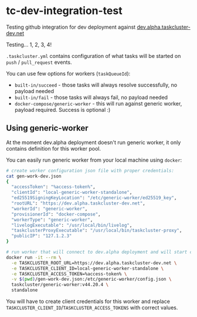 # tc-dev-integration-test
Testing github integration for dev deployment against [dev.alpha.taskcluster-dev.net](https://dev.alpha.taskcluster-dev.net)

Testing... 1, 2, 3, 4!

`.taskcluster.yml` contains configuration of what tasks will be started on `push` / `pull_request` events.

You can use few options for workers (`taskQueueId`):

* `built-in/succeed` - those tasks will always resolve successfully, no payload needed
* `built-in/fail` - those tasks will always fail, no payload needed
* `docker-compose/generic-worker` - this will run against generic worker, payload required. Success is optional :)

## Using generic-worker

At the moment dev.alpha deployment doesn't run generic worker, it only contains definition for this worker pool.

You can easily run generic worker from your local machine using `docker`:

```sh
# create worker configuration json file with proper credentials:
cat gen-work-dev.json
{
  "accessToken": "%access-token%",
  "clientId": "local-generic-worker-standalone",
  "ed25519SigningKeyLocation": "/etc/generic-worker/ed25519_key",
  "rootURL": "https://dev.alpha.taskcluster-dev.net",
  "workerId": "generic-worker",
  "provisionerId": "docker-compose",
  "workerType": "generic-worker",
  "livelogExecutable": "/usr/local/bin/livelog",
  "taskclusterProxyExecutable": "/usr/local/bin/taskcluster-proxy",
  "publicIP": "127.1.2.3"
}

# run worker that will connect to dev.alpha deployment and will start claiming tasks from docker-compose/generic-worker queue
docker run -it --rm \
  -e TASKCLUSTER_ROOT_URL=https://dev.alpha.taskcluster-dev.net \
  -e TASKCLUSTER_CLIENT_ID=local-generic-worker-standalone \
  -e TASKCLUSTER_ACCESS_TOKEN=%access-token% \
  -v $(pwd)/gen-work-dev.json:/etc/generic-worker/config.json \
  taskcluster/generic-worker:v44.20.4 \
  standalone
```

You will have to create client credentials for this worker and replace `TASKCLUSTER_CLIENT_ID`/`TASKCLUSTER_ACCESS_TOKENS` with correct values.

